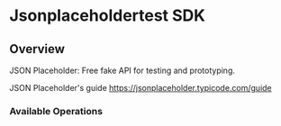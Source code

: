 # Jsonplaceholdertest SDK


## Overview

JSON Placeholder: Free fake API for testing and prototyping.

JSON Placeholder's guide
<https://jsonplaceholder.typicode.com/guide>
### Available Operations

